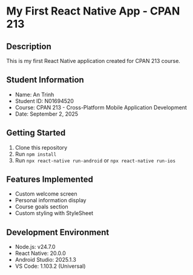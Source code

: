 # My First React Native App - CPAN 213
## Description
This is my first React Native application created for CPAN 213 course.
## Student Information
- Name: An Trinh
- Student ID: N01694520
- Course: CPAN 213 - Cross-Platform Mobile Application Development
- Date: September 2, 2025
## Getting Started
1. Clone this repository
2. Run `npm install`
3. Run `npx react-native run-android` or `npx react-native run-ios`
## Features Implemented
- Custom welcome screen
- Personal information display
- Course goals section
- Custom styling with StyleSheet
## Development Environment
- Node.js: v24.7.0
- React Native: 20.0.0
- Android Studio: 2025.1.3
- VS Code: 1.103.2 (Universal)